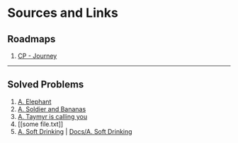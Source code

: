 # Sources and Links
## Roadmaps
1. [CP - Journey](https://docs.google.com/spreadsheets/d/11zpOig5EzWhHfzSb5q-vHpQ-NYjQuJziT1WXG778Ch8/edit?pli=1#gid=0)
---
## Solved Problems
1. [A. Elephant](https://codeforces.com/problemset/problem/617/A)
1. [A. Soldier and Bananas](https://codeforces.com/problemset/problem/546/A)
1. [A. Taymyr is calling you](https://codeforces.com/problemset/problem/764/A)
1. [[some file.txt]]
1. [A. Soft Drinking](https://codeforces.com/problemset/problem/151/A) | [Docs/A. Soft Drinking]()

